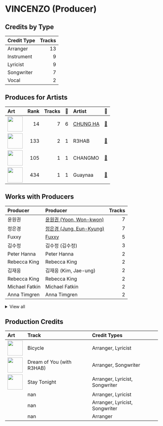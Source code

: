 # VINCENZO (Producer)

## Credits by Type

| Credit Type | Tracks |
|:---|---:|
| Arranger | 13 |
| Instrument | 9 |
| Lyricist | 9 |
| Songwriter | 7 |
| Vocal | 2 |

## Produces for Artists

| Art | Rank | Tracks | 💚 | Artist | 🔗 |
|:---|---:|---:|---:|:---|:---|
| <img src="https://i.scdn.co/image/ab6761610000e5eb8a258c4d5670bdb521c97eaf" alt="" width="50" /> | 14 | 7 | 6 | [CHUNG HA](../../artists/chung_ha/overview.md) | [🔗](https://open.spotify.com/artist/2PSJ6YriU7JsFucxACpU7Y) |
| <img src="https://i.scdn.co/image/ab6761610000e5eb20dfb8f52ef4926a22e552c8" alt="" width="50" /> | 133 | 2 | 1 | R3HAB | [🔗](https://open.spotify.com/artist/6cEuCEZu7PAE9ZSzLLc2oQ) |
| <img src="https://i.scdn.co/image/ab6761610000e5eb53b0804552178db3b27d8a6b" alt="" width="50" /> | 105 | 1 | 1 | CHANGMO | [🔗](https://open.spotify.com/artist/3hvinNZRzTLoREmqFiKr1b) |
| <img src="https://i.scdn.co/image/ab6761610000e5ebc52a3dda9c86c50ecb1fffc3" alt="" width="50" /> | 434 | 1 | 1 | Guaynaa | [🔗](https://open.spotify.com/artist/0BqURncJM5B1BBu7UM51eq) |

## Works with Producers

| Producer | Producer | Tracks |
|:---|:---|---:|
| 윤원권 | [윤원권 (Yoon, Won-kwon)](../윤원권_(yoon,_won-kwon)/overview.md) | 7 |
| 정은경 | [정은경 (Jung, Eun-Kyung)](../정은경_(jung,_eun-kyung)/overview.md) | 7 |
| Fuxxy | [Fuxxy](../fuxxy/overview.md) | 5 |
| 김수정 | 김수정 (김수정) | 3 |
| Peter Hanna | Peter Hanna | 2 |
| Rebecca King | Rebecca King | 2 |
| 김재웅 | 김재웅 (Kim, Jae-ung) | 2 |
| Rebecca King | Rebecca King | 2 |
| Michael Fatkin | Michael Fatkin | 2 |
| Anna Timgren | Anna Timgren | 2 |


<details>
<summary>View all</summary>

| Producer | Producer | Tracks |
|:---|:---|---:|
| R3HAB | R3HAB | 2 |
| 김지현 | 김지현 (Kim, Ji Hyun) | 2 |
| Jeremy G | Jeremy G | 1 |
| Daniel Davidsen | Daniel Davidsen | 1 |
| Daniel Kim | Daniel Kim | 1 |
| Cutfather | Cutfather | 1 |
| Lao Ra | Lao Ra | 1 |
| Daniel Mirza Salcedo | Daniel Mirza Salcedo | 1 |
| 창모 | 창모 (CHANGMO) | 1 |
| Roberto Vazquez | Roberto Vazquez | 1 |
| Jeremy Glinoga | Jeremy Glinoga | 1 |
| CHUNG HA | CHUNG HA | 1 |
| Guaynaa | Guaynaa | 1 |
| Wayne Hector | Wayne Hector | 1 |
| Tinashé Fazakerley | Tinashé Fazakerley (Fazakerley, Tinashé) | 1 |
| Dawn Elektra | Dawn Elektra | 1 |
| Lucas | Lucas | 1 |
| Mich Hansen | Mich Hansen | 1 |

</details>


## Production Credits

| Art | Track | Credit Types |
|:---|:---|:---|
| <img src="https://i.scdn.co/image/ab67616d0000b273c976b1a7650099b0e6edac65" alt="" width="50" /> | Bicycle | Arranger, Lyricist |
| <img src="https://i.scdn.co/image/ab67616d0000b27328e5351049de8f6ee39111f5" alt="" width="50" /> | Dream of You (with R3HAB) | Arranger, Songwriter |
| <img src="https://i.scdn.co/image/ab67616d0000b273c976b1a7650099b0e6edac65" alt="" width="50" /> | Stay Tonight | Arranger, Lyricist, Songwriter |
| | nan | Arranger, Lyricist |
| | nan | Arranger, Lyricist, Songwriter |
| | nan | Arranger |